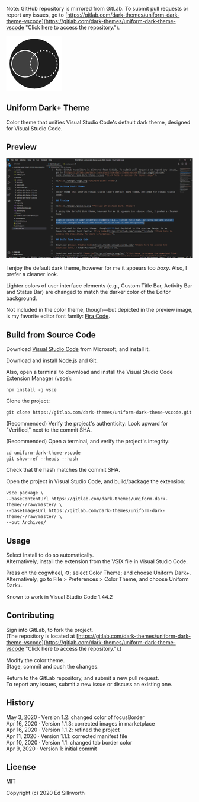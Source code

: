Note: GitHub repository is mirrored from GitLab. To submit pull requests or report any issues, go to [https://gitlab.com/dark-themes/uniform-dark-theme-vscode](https://gitlab.com/dark-themes/uniform-dark-theme-vscode "Click here to access the repository.").

![Alt](./Images/logo.png "Uniform Dark+ Theme")

## Uniform Dark+ Theme

Color theme that unifies Visual Studio Code's default dark theme, designed for Visual Studio Code.

## Preview

![Alt](./Images/preview.png "Preview of Uniform Dark+ Theme")

I enjoy the default dark theme, however for me it appears too *boxy*. Also, I prefer a cleaner look.

Lighter colors of user interface elements (e.g., Custom Title Bar, Activity Bar and Status Bar) are changed to match the darker color of the Editor background.

Not included in the color theme, though&#8212;but depicted in the preview image, is my favorite editor font family: [Fira Code](https://github.com/tonsky/FiraCode "Click here to access the repository for more information.").

## Build from Source Code

Download [Visual Studio Code](https://code.visualstudio.com/ "Click here to access the download link.") from Microsoft, and install it.

Download and install [Node.js](https://nodejs.org/en/ "Click here to access the download link.") and [Git](https://git-scm.com/downloads "Click here to access the download link.").

Also, open a terminal to download and install the Visual Studio Code Extension Manager (vsce):
```
npm install -g vsce
```

Clone the project:
```
git clone https://gitlab.com/dark-themes/uniform-dark-theme-vscode.git
```

(Recommended) Verify the project's authenticity: Look upward for "Verified," next to the commit SHA.

(Recommended) Open a terminal, and verify the project's integrity:
```
cd uniform-dark-theme-vscode
git show-ref --heads --hash
```
Check that the hash matches the commit SHA.

Open the project in Visual Studio Code, and build/package the extension:
```
vsce package \
--baseContentUrl https://gitlab.com/dark-themes/uniform-dark-theme/-/raw/master/ \
--baseImagesUrl https://gitlab.com/dark-themes/uniform-dark-theme/-/raw/master/ \
--out Archives/
```

## Usage

Select Install to do so automatically. \
Alternatively, install the extension from the VSIX file in Visual Studio Code.

Press on the cogwheel, ⚙️; select Color Theme; and choose Uniform Dark+. \
Alternatively, go to File > Preferences > Color Theme, and choose Uniform Dark+.

Known to work in Visual Studio Code 1.44.2

## Contributing

Sign into GitLab, to fork the project. \
(The repository is located at [https://gitlab.com/dark-themes/uniform-dark-theme-vscode](https://gitlab.com/dark-themes/uniform-dark-theme-vscode "Click here to access the repository.").)

Modify the color theme. \
Stage, commit and push the changes.

Return to the GitLab repository, and submit a new pull request. \
To report any issues, submit a new issue or discuss an existing one.

## History

May 3, 2020 &middot; Version 1.2: changed color of focusBorder \
Apr 16, 2020 &middot; Version 1.1.3: corrected images in marketplace \
Apr 16, 2020 &middot; Version 1.1.2: refined the project \
Apr 11, 2020 &middot; Version 1.1.1: corrected manifest file \
Apr 10, 2020 &middot; Version 1.1: changed tab border color \
Apr 9, 2020 &middot; Version 1: initial commit

<!-- ## Known Issues -->

## License

MIT

Copyright (c) 2020 Ed Silkworth